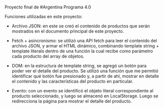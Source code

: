 Proyecto final de #Argentina Programa 4.0

Funciones utilizadas en este proyecto: 

* Archivo JSON: en este se creó el contenido de productos que serán mostrados en el documento principal 
de este proyecto. 

* Fetch + asincronismo: se utilizó una API fetch para leer el contenido del archivo JSON, y armar el HTML dinámico, 
combinando template string + template literals dentro de una función la cual recibe como parámetro 
cada producto del array de objetos.

* DOM: en la estructura de template string, se agregó un botón para poder ver el detalle del producto.
Se utilizó una función que me permitió  identificar qué botón fue presionado y, a partir de ahí,
mostrar en detalle el contenido y las características del producto en particular.

* Evento: con un evento se identificó el objeto literal correspondiente al producto seleccionado, y luego se
almacenó en LocalStorage. Luego se redirecciona la página para mostrar el detalle del producto.
